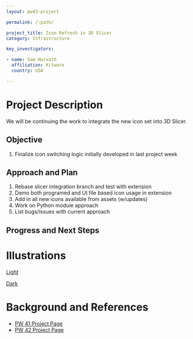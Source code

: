 ```yaml
---
layout: pw43-project

permalink: /:path/

project_title: Icon Refresh in 3D Slicer
category: Infrastructure

key_investigators:

- name: Sam Horvath
  affiliation: Kitware
  country: USA

---
```


# Project Description

<!-- Add a short paragraph describing the project. -->


We will be continuing the work to integrate the new icon set into 3D Slicer.



## Objective

<!-- Describe here WHAT you would like to achieve (what you will have as end result). -->


1. Finalize icon switching logic initially developed in last project week




## Approach and Plan

<!-- Describe here HOW you would like to achieve the objectives stated above. -->


1. Rebase slicer integration branch and test with extension
2. Demo both programed and UI file based icon usage in extension
3. Add in all new icons available from assets (w/updates)
4. Work on Python module approach
5. List bugs/issues with current approach




## Progress and Next Steps

<!-- Update this section as you make progress, describing of what you have ACTUALLY DONE.
     If there are specific steps that you could not complete then you can describe them here, too. -->




# Illustrations

<!-- Add pictures and links to videos that demonstrate what has been accomplished. -->

[Light](https://projectweek.na-mic.org/PW42_2025_GranCanaria/Projects/FinalizeSlicerIconSetUpdateInfrastructure/LightThemeIconsIndex.html)

[Dark](https://projectweek.na-mic.org/PW42_2025_GranCanaria/Projects/FinalizeSlicerIconSetUpdateInfrastructure/DarkThemeIconsIndex.html)



# Background and References

<!-- If you developed any software, include link to the source code repository.
     If possible, also add links to sample data, and to any relevant publications. -->


- [PW 41 Project Page](https://projectweek.na-mic.org/PW41_2024_MIT/Projects/UpdatedIconsAndThemeSwitching/)
- [PW 42 Project Page](https://projectweek.na-mic.org/PW42_2025_GranCanaria/Projects/FinalizeSlicerIconSetUpdateInfrastructure/)

